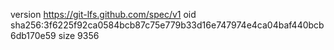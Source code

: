 version https://git-lfs.github.com/spec/v1
oid sha256:3f6225f92ca0584bcb87c75e779b33d16e747974e4ca04baf440bcb6db170e59
size 9356
